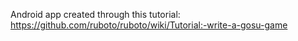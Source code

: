 Android app created through this tutorial: https://github.com/ruboto/ruboto/wiki/Tutorial:-write-a-gosu-game